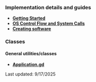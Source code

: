 ### Implementation details and guides
* **[Getting Started](./docs/1-getting-started.md)**
* **[OS Control Flow and System Calls](./docs/2-os-control-flow.md)**
* **[Creating software](./docs/3-making-applications)**

### Classes
#### General utilities/classes
* **[Application.gd](./docs/classes/application.md)**

Last updated: 9/17/2025
